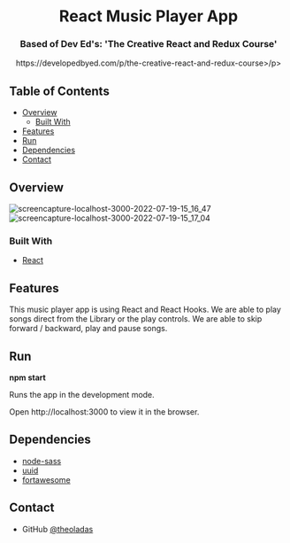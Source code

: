 <h1 align="center">React Music Player App</h1>

<h3 align="center">Based of Dev Ed's: 'The Creative React and Redux Course'</h3>
<p align="center">https://developedbyed.com/p/the-creative-react-and-redux-course>/p>



## Table of Contents

- [Overview](#overview)
  - [Built With](#built-with)
- [Features](#features)
- [Run](#run)
- [Dependencies](#dependencies)
- [Contact](#contact)

## Overview
![screencapture-localhost-3000-2022-07-19-15_16_47](https://user-images.githubusercontent.com/67963370/179773350-f3874bc5-4617-44f2-afcd-94cf61d6b94c.png)
![screencapture-localhost-3000-2022-07-19-15_17_04](https://user-images.githubusercontent.com/67963370/179773375-6c5153b6-baa8-4ef5-bf3e-97abc5ee7ab8.png)


### Built With

- [React](https://reactjs.org)

## Features

This music player app is using React and React Hooks. We are able to play songs direct from the Library or the play controls. We are able to skip forward / backward, play and pause songs.

## Run

<strong>npm start</strong>

Runs the app in the development mode.

Open http://localhost:3000 to view it in the browser.

## Dependencies

- [node-sass](https://www.npmjs.com/package/node-sass)
- [uuid](https://www.npmjs.com/package/uuid)
- [fortawesome](https://www.npmjs.com/package/@fortawesome/react-fontawesome)

## Contact

- GitHub [@theoladas](https://github.com/theoladas)







